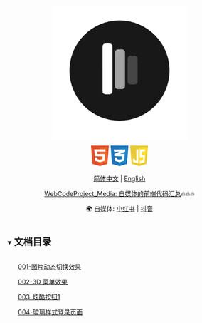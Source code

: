<div align="center" xmlns="http://www.w3.org/1999/html">
<p align="center">
  <img src="docs/images/logo.png" width="300px" style="vertical-align:middle;">
</p>

<img src="docs/images/icons/html.svg" alt="HTML" width="40" />
<img src="docs/images/icons/css.svg" alt="CSS" width="40" />
<img src="docs/images/icons/javascript.svg" alt="JavaScript" width="40" />

[简体中文](README.md) | [English](README_en.md)

<p align="center">
<a href="https://github.com/89saycode/WebCodeProject_media">WebCodeProject_Media: 自媒体的前端代码汇总</a>🔥🔥🔥
</p>

<p align="center">
    🌍 自媒体: <a href="https://www.xiaohongshu.com/user/profile/5faa57d7000000000100464e" target="_blank">小红书</a> | <a href="https://douyin.com/user/MS4wLjABAAAA1iJo7RUODu2vJC6ZKMpNLPsoqVORPAOCkpd8C1oJOXM?from_tab_name=main" target="_blank">抖音</a>
</p>

</div>

<details open="open">
  <summary><h2 style="display: inline-block">文档目录</h2></summary>
  <ol>
      <a href="https://github.com/89saycode/WebCodeProject_media/tree/main/code/HTML_CSS_JavaScript/001">001-图片动态切换效果</a>
  </ol>
   <ol>
      <a href="https://github.com/89saycode/WebCodeProject_media/tree/main/code/HTML_CSS_JavaScript/3d菜单代码">002-3D 菜单效果</a>
  </ol>
  <ol>
      <a href="https://github.com/89saycode/WebCodeProject_media/tree/main/code/HTML_CSS_JavaScript/003">003-炫酷按钮1</a>
  </ol>
  <ol>
      <a href="https://github.com/89saycode/WebCodeProject_media/tree/main/code/HTML_CSS_JavaScript/004">004-玻璃样式登录页面</a>
  </ol>
</details>
